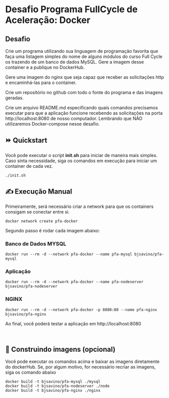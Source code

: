 # Desafio Programa FullCycle de Aceleração: Docker

## Desafio

Crie um programa utilizando sua linguagem de programação favorita que faça uma listagem simples do nome de alguns módulos do curso Full Cycle os trazendo de um banco de dados MySQL. Gere a imagem desse container e a publique no DockerHub.

Gere uma imagem do nginx que seja capaz que receber as solicitações http e encaminhá-las para o container.

Crie um repositório no github com todo o fonte do programa e das imagens geradas.

Crie um arquivo README.md especificando quais comandos precisamos executar para que a aplicação funcione recebendo as solicitações na porta http://localhost:8080 de nosso computador. Lembrando que NÃO utilizaremos Docker-compose nesse desafio.

## ⏩ Quickstart

Você pode executar o script <strong>init.sh</strong> para iniciar de maneira mais simples. Caso sinta necessidade, siga os comandos em execução para iniciar um container de cada vez.
```
./init.sh
```
## ✍ Execução Manual
Primeiramente, será necessário criar a network para que os containers consigam se conectar entre si.

```
docker network create pfa-docker 
```

Segundo passo é rodar cada imagem abaixo:

### Banco de Dados MYSQL

```
docker run --rm -d --network pfa-docker --name pfa-mysql bjsavino/pfa-mysql
```

### Aplicação

```
docker run --rm -d --network pfa-docker --name pfa-nodeserver bjsavino/pfa-nodeserver
```

### NGINX

```
docker run --rm -d --network pfa-docker -p 8080:80 --name pfa-nginx bjsavino/pfa-nginx
```

Ao final, você poderá testar a aplicação em http://localhost:8080

</br>

## 🚧 Construindo imagens (opcional)
Você pode executar os comandos acima e baixar as imagens diretamente do dockerHub. Se, por algum motivo, for necessário recriar as imagens, siga os comando abaixo

```
docker build -t bjsavino/pfa-mysql ./mysql  
docker build -t bjsavino/pfa-nodeserver ./node
docker build -t bjsavino/pfa-nginx ./nginx  
```
